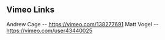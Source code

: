 ## Vimeo Links

Andrew Cage -- https://vimeo.com/138277691
Matt Vogel -- https://vimeo.com/user43440025